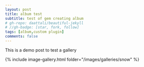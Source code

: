 ```yaml
---
layout: post
title: album test
subtitle: test of gem creating album
# gh-repo: daattali/beautiful-jekyll 
# //gh-badge: [star, fork, follow] 
tags: [album,custom plugin]
comments: false
---
```


This is a demo post to test a gallery

{% include image-gallery.html folder="/images/galleries/snow" %}